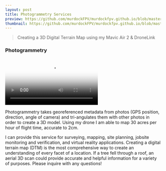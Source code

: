 ```yaml
---
layout: post
title: Photogrammetry Services
preview: https://github.com/murdockFPV/murdockfpv.github.io/blob/master/images/2021-06-06/photogrammetry_1_poster.png?raw=true
thumbnail: https://github.com/murdockFPV/murdockfpv.github.io/blob/master/images/2021-06-06/photogrammetry_1_poster.png?raw=true
---
```


> Creating a 3D Digital Terrain Map using my Mavic Air 2 & DroneLink

### Photogrammetry

<video src="https://github.com/murdockFPV/murdockfpv.github.io/blob/master/images/2021-06-06/photogrammetry_1.mp4?raw=true" poster="https://github.com/murdockFPV/murdockfpv.github.io/blob/master/images/2021-06-06/photogrammetry_1_poster.png?raw=true" style="max-width: 100%; max-height: 100%" controls preload></video>

Photogrammetry takes georeferenced metadata from photos (GPS position, direction, angle of camera) and tri-angulates them with other photos in order to create a 3D model. Using my drone I am able to map 30 acres per hour of flight time, accurate to 2cm.

I can provide this service for surveying, mapping, site planning, jobsite monitoring and verification, and virtual reality applications. Creating a digital terrain map (DTM) is the most comprehensive way to create an understanding of every facet of a location. If a tree fell through a roof, an aerial 3D scan could provide accurate and helpful information for a variety of purposes. Please inquire with any questions!
